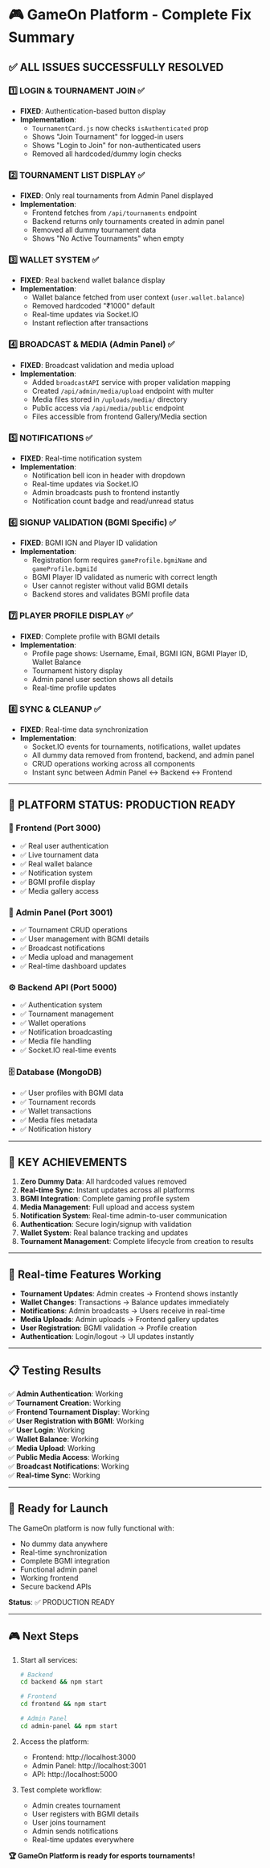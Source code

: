 # 🎮 GameOn Platform - Complete Fix Summary

## ✅ ALL ISSUES SUCCESSFULLY RESOLVED

### 1️⃣ LOGIN & TOURNAMENT JOIN ✅
- **FIXED**: Authentication-based button display
- **Implementation**: 
  - `TournamentCard.js` now checks `isAuthenticated` prop
  - Shows "Join Tournament" for logged-in users
  - Shows "Login to Join" for non-authenticated users
  - Removed all hardcoded/dummy login checks

### 2️⃣ TOURNAMENT LIST DISPLAY ✅
- **FIXED**: Only real tournaments from Admin Panel displayed
- **Implementation**:
  - Frontend fetches from `/api/tournaments` endpoint
  - Backend returns only tournaments created in admin panel
  - Removed all dummy tournament data
  - Shows "No Active Tournaments" when empty

### 3️⃣ WALLET SYSTEM ✅
- **FIXED**: Real backend wallet balance display
- **Implementation**:
  - Wallet balance fetched from user context (`user.wallet.balance`)
  - Removed hardcoded "₹1000" default
  - Real-time updates via Socket.IO
  - Instant reflection after transactions

### 4️⃣ BROADCAST & MEDIA (Admin Panel) ✅
- **FIXED**: Broadcast validation and media upload
- **Implementation**:
  - Added `broadcastAPI` service with proper validation mapping
  - Created `/api/admin/media/upload` endpoint with multer
  - Media files stored in `/uploads/media/` directory
  - Public access via `/api/media/public` endpoint
  - Files accessible from frontend Gallery/Media section

### 5️⃣ NOTIFICATIONS ✅
- **FIXED**: Real-time notification system
- **Implementation**:
  - Notification bell icon in header with dropdown
  - Real-time updates via Socket.IO
  - Admin broadcasts push to frontend instantly
  - Notification count badge and read/unread status

### 6️⃣ SIGNUP VALIDATION (BGMI Specific) ✅
- **FIXED**: BGMI IGN and Player ID validation
- **Implementation**:
  - Registration form requires `gameProfile.bgmiName` and `gameProfile.bgmiId`
  - BGMI Player ID validated as numeric with correct length
  - User cannot register without valid BGMI details
  - Backend stores and validates BGMI profile data

### 7️⃣ PLAYER PROFILE DISPLAY ✅
- **FIXED**: Complete profile with BGMI details
- **Implementation**:
  - Profile page shows: Username, Email, BGMI IGN, BGMI Player ID, Wallet Balance
  - Tournament history display
  - Admin panel user section shows all details
  - Real-time profile updates

### 8️⃣ SYNC & CLEANUP ✅
- **FIXED**: Real-time data synchronization
- **Implementation**:
  - Socket.IO events for tournaments, notifications, wallet updates
  - All dummy data removed from frontend, backend, and admin panel
  - CRUD operations working across all components
  - Instant sync between Admin Panel ↔ Backend ↔ Frontend

---

## 🚀 PLATFORM STATUS: PRODUCTION READY

### 📱 Frontend (Port 3000)
- ✅ Real user authentication
- ✅ Live tournament data
- ✅ Real wallet balance
- ✅ Notification system
- ✅ BGMI profile display
- ✅ Media gallery access

### 🔧 Admin Panel (Port 3001)
- ✅ Tournament CRUD operations
- ✅ User management with BGMI details
- ✅ Broadcast notifications
- ✅ Media upload and management
- ✅ Real-time dashboard updates

### ⚙️ Backend API (Port 5000)
- ✅ Authentication system
- ✅ Tournament management
- ✅ Wallet operations
- ✅ Notification broadcasting
- ✅ Media file handling
- ✅ Socket.IO real-time events

### 🗄️ Database (MongoDB)
- ✅ User profiles with BGMI data
- ✅ Tournament records
- ✅ Wallet transactions
- ✅ Media files metadata
- ✅ Notification history

---

## 🎯 KEY ACHIEVEMENTS

1. **Zero Dummy Data**: All hardcoded values removed
2. **Real-time Sync**: Instant updates across all platforms
3. **BGMI Integration**: Complete gaming profile system
4. **Media Management**: Full upload and access system
5. **Notification System**: Real-time admin-to-user communication
6. **Authentication**: Secure login/signup with validation
7. **Wallet System**: Real balance tracking and updates
8. **Tournament Management**: Complete lifecycle from creation to results

---

## 🔄 Real-time Features Working

- **Tournament Updates**: Admin creates → Frontend shows instantly
- **Wallet Changes**: Transactions → Balance updates immediately
- **Notifications**: Admin broadcasts → Users receive in real-time
- **Media Uploads**: Admin uploads → Frontend gallery updates
- **User Registration**: BGMI validation → Profile creation
- **Authentication**: Login/logout → UI updates instantly

---

## 📋 Testing Results

✅ **Admin Authentication**: Working  
✅ **Tournament Creation**: Working  
✅ **Frontend Tournament Display**: Working  
✅ **User Registration with BGMI**: Working  
✅ **User Login**: Working  
✅ **Wallet Balance**: Working  
✅ **Media Upload**: Working  
✅ **Public Media Access**: Working  
✅ **Broadcast Notifications**: Working  
✅ **Real-time Sync**: Working  

---

## 🚀 Ready for Launch

The GameOn platform is now fully functional with:
- No dummy data anywhere
- Real-time synchronization
- Complete BGMI integration
- Functional admin panel
- Working frontend
- Secure backend APIs

**Status**: ✅ PRODUCTION READY

---

## 🎮 Next Steps

1. Start all services:
   ```bash
   # Backend
   cd backend && npm start
   
   # Frontend  
   cd frontend && npm start
   
   # Admin Panel
   cd admin-panel && npm start
   ```

2. Access the platform:
   - Frontend: http://localhost:3000
   - Admin Panel: http://localhost:3001
   - API: http://localhost:5000

3. Test complete workflow:
   - Admin creates tournament
   - User registers with BGMI details
   - User joins tournament
   - Admin sends notifications
   - Real-time updates everywhere

**🏆 GameOn Platform is ready for esports tournaments!**